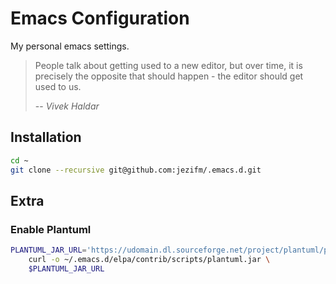 # Emacs Configuration

My personal emacs settings.

> People talk about getting used to a new editor, but over time, it is precisely the opposite that should happen - the editor should get used to us.
>
> -- <cite>Vivek Haldar</cite>

## Installation

```sh
cd ~
git clone --recursive git@github.com:jezifm/.emacs.d.git
```


## Extra

### Enable Plantuml

```sh
PLANTUML_JAR_URL='https://udomain.dl.sourceforge.net/project/plantuml/plantuml.jar'; \
    curl -o ~/.emacs.d/elpa/contrib/scripts/plantuml.jar \
    $PLANTUML_JAR_URL
```
